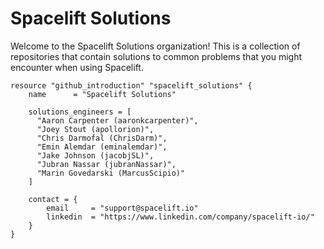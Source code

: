 # Spacelift Solutions

Welcome to the Spacelift Solutions organization! This is a collection of repositories that contain solutions to common problems that you might encounter when using Spacelift.

```hcl
resource "github_introduction" "spacelift_solutions" {
    name      = "Spacelift Solutions"
    
    solutions_engineers = [
      "Aaron Carpenter (aaronkcarpenter)",
      "Joey Stout (apollorion)",
      "Chris Darmofal (ChrisDarm)",
      "Emin Alemdar (eminalemdar)",
      "Jake Johnson (jacobjSL)",
      "Jubran Nassar (jubranNassar)",
      "Marin Govedarski (MarcusScipio)"
    ]

    contact = {
        email     = "support@spacelift.io"
        linkedin  = "https://www.linkedin.com/company/spacelift-io/"
    }
}
```

